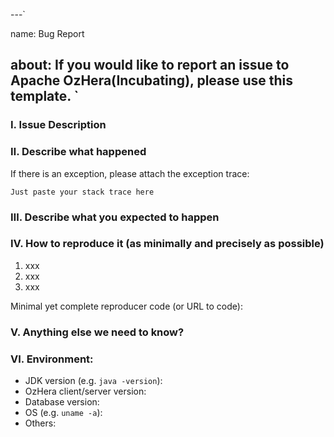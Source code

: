 ---`

name: Bug Report

about: If you would like to report an issue to Apache OzHera(Incubating), please use this template.
`
---

### Ⅰ. Issue Description


### Ⅱ. Describe what happened

If there is an exception, please attach the exception trace:

```
Just paste your stack trace here
```


### Ⅲ. Describe what you expected to happen


### Ⅳ. How to reproduce it (as minimally and precisely as possible)

1. xxx
2. xxx
3. xxx

Minimal yet complete reproducer code (or URL to code):



### Ⅴ. Anything else we need to know?


### Ⅵ. Environment:

- JDK version (e.g. `java -version`):
- OzHera client/server version:
- Database version:
- OS (e.g. `uname -a`):
- Others: